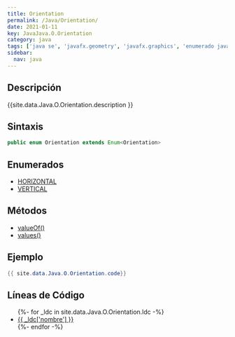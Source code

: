 ```yaml
---
title: Orientation
permalink: /Java/Orientation/
date: 2021-01-11
key: JavaJava.O.Orientation
category: java
tags: ['java se', 'javafx.geometry', 'javafx.graphics', 'enumerado java', 'JavaFX 2.0']
sidebar: 
  nav: java
---
```


## Descripción
{{site.data.Java.O.Orientation.description }}

## Sintaxis
~~~java
public enum Orientation extends Enum<Orientation>
~~~

## Enumerados
* [HORIZONTAL](/Java/Orientation/HORIZONTAL)
* [VERTICAL](/Java/Orientation/VERTICAL)

## Métodos
* [valueOf()](/Java/Orientation/valueOf)
* [values()](/Java/Orientation/values)

## Ejemplo
~~~java
{{ site.data.Java.O.Orientation.code}}
~~~

## Líneas de Código
<ul>
{%- for _ldc in site.data.Java.O.Orientation.ldc -%}
   <li>
       <a href="{{_ldc['url'] }}">{{ _ldc['nombre'] }}</a>
   </li>
{%- endfor -%}
</ul>
